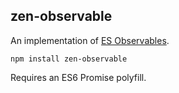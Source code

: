 ## zen-observable

An implementation of [ES Observables](https://github.com/zenparsing/es-observable).

```
npm install zen-observable
```

Requires an ES6 Promise polyfill.

